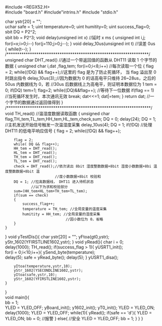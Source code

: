 #include <REGX52.H>	 
#include "board.h"
#include"intrins.h"
#include "stdio.h"	
			
char ystr[20] = "";	 
uchar safe = 1;
uint temperature=0;
uint humitity=0;
uint success_flag=0;
sbit DQ = P2^2;	 
sbit bb = P2^3;
void delay(unsigned int x)    //延时 x ms
{
    unsigned int i,j;
    for(i=x;i>0;i--)
        for(j=110;j>0;j--);
}
void delay_10us(unsigned int t)   //误差 0us
{
	while(t--);
}
/*******************************************************************/
unsigned char DHT_read()
//通过一个带返回值的函数从 DHT11 读取 1 个字节的数据
{
	unsigned char i,dat ,flag,tem;
	for(i=0;i<8;i++) //每次读取一个位
	{
		flag = 2;
		while((!DQ) && flag++);//这里的 flag 是为了防止死循环， 当 flag 溢出至 0 时跳出指令
		delay_10us(3);;//因为数据为 0 的话高电平只维持 26~28us，之后的 50us 内数据线为 0，若
					 //30us 后数据线上为高电平，则证明本数据位为 1
		tem = 0;
		if(DQ)
			tem=1;
		flag=2;
		while((DQ)&&flag++); //等待下一位数据
		if(flag == 1) //当死循环发生时，本次通讯无效
			break;
		dat<<=1;
		dat|=tem;
	}
	return dat; //一个字节的数据通过返回值得到
}
/********************************************************************/
void TH_read()
//温湿度数据读取函数
{
	unsigned char flag,TH_tem,TL_tem,HH_tem,HL_tem,check,sum;
	DQ = 0;
	delay(24);
	DQ = 1; //主机发送开始信号触发一次温湿度采集
	delay_10us(4);
	DQ = 1;
	if(!DQ) //处理 DHT11 的低电平响应信号
	{
		flag = 2;
		while((!DQ) && flag++);
		
		flag = 2;
		while( DQ && flag++);
		HH_tem = DHT_read();
		HL_tem = DHT_read();
		TH_tem = DHT_read();
		TL_tem = DHT_read();
		check = DHT_read();//依次读出 8bit 湿度整数数据+8bit 湿度小数数据+8bi 温度整数数据+8bit 温
						   //度小数数据+8bit 校验和
		DQ = 1; //拉高数据线， DHT11 进入待机状态
				//以下为求和校验部分
		sum=(HH_tem+HL_tem+TH_tem+TL_tem);
		if(sum == check)
		{
			success_flag++;						   
			temperature = TH_tem; //全局变量的温度采集
			humitity = HH_tem; //全局变量的湿度采集
								//因小数位为 0，省略
		}
	}
}
void yTestDis(){
	char ystr[20] = "";
	yFtoa(gt0,ystr);
	yStr_1602(YFIRSTLINE1602,ystr);
}
void yRead(){ 
	char i = 0;	 
	delay(1000);
	TH_read();
	if(success_flag > 1){
		yUSRT1_init();	
		for(i = 0;i<10;i++){
			ySend_byte(temperature);	
			delay(5);
			safe = yRead_byte();
			delay(5);
		}
		yUSRT1_disa();
		
		yItoa(temperature,ystr,10);
		yStr_1602(YSECONDLINE1602,ystr);
		yItoa(safe,ystr,10);
		yStr_1602(YFIRSTLINE1602,ystr);
	}
}	
void main(){	
	bb = 1;	  
	YLED = YLED_OFF;
	yBoard_init();
	y1602_init(); 
	yT0_init();	
	YLED = YLED_ON;
	delay(1000);
	YLED = YLED_OFF;
	while(1){
		yRead();
		if(safe == 'd'){
			YLED = YLED_ON;
			bb = 0;
			//报警
		}
		else{
			//安全
			YLED = YLED_OFF;
			bb = 1;
		}
	}
}
